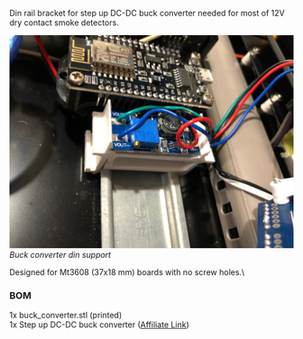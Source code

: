 Din rail bracket for step up DC-DC buck converter needed for most of 12V dry contact smoke detectors.

![](../Pictures/buck.jpg)
_Buck converter din support_

Designed for Mt3608 (37x18 mm) boards with no screw holes.\

### BOM

1x buck_converter.stl (printed)\
1x Step up DC-DC buck converter ([Affiliate Link](https://s.click.aliexpress.com/e/_Ddy07Sb))

